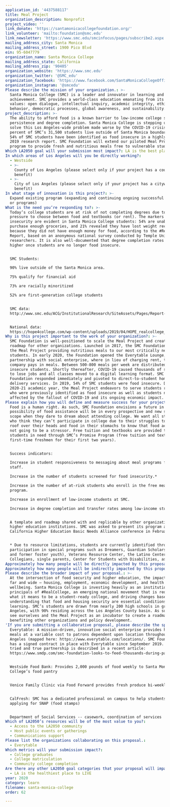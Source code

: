 ```yaml
---
application_id: '4437588117'
title: Meal Project
organization_description: Nonprofit
project_video: ''
link_donate: 'https://santamonicacollegefoundation.org/'
link_volunteer: 'mailto:foundation@smc.edu'
link_newsletter: 'https://www.smc.edu/smcinfocus/pages/subscribe2.aspx'
mailing_address_city: Santa Monica
mailing_address_street: 1900 Pico Blvd
ein: 95-6047779
organization_name: Santa Monica College
mailing_address_state: California
mailing_address_zip: '90405'
organization_website: 'https://www.smc.edu'
organization_twitter: '@SMC_edu'
organization_facebook: 'https://www.facebook.com/SantaMonicaCollegeOfficial/'
organization_instagram: '@smcedu'
Please describe the mission of your organization.: >-
  Santa Monica College (SMC) is a leader and innovator in learning and
  achievement. SMC provides a world-class education emanating from its core
  values: open dialogue, intellectual inquiry, academic integrity, ethical
  behavior, democratic processes, global awareness, and sustainability. 
project_description: >-
  The ability to afford food is a known barrier to low-income college students’
  persistence and degree completion. Santa Monica College is stepping up to help
  solve this Los Angeles-wide problem made worse by the COVID-19 crisis. Ninety
  percent of SMC’s 31,500 students live outside of Santa Monica boundaries and
  54% of SMC students have been identified as food insecure in a highly regarded
  2019 research report. SMC Foundation will extend our piloted Meal Project
  program to provide fresh and nutritious meals free to vulnerable students. 
Which LA2050 goal will your submission most impact?: LA is the best place to LEARN
In which areas of Los Angeles will you be directly working?:
  - Westside
  - >-
    County of Los Angeles (please select only if your project has a countywide
    benefit)
  - >-
    City of Los Angeles (please select only if your project has a citywide
    benefit)
In what stage of innovation is this project?: >-
  Expand existing program (expanding and continuing ongoing successful projects
  or programs)
What is the need you’re responding to?: >-
  Today’s college students are at risk of not completing degrees due to the
  pressure to choose between food and textbooks (or rent). The markers of food
  insecurity are evident in Santa Monica College students: 54% are unable to
  purchase enough groceries, and 21% revealed they have lost weight recently
  because they did not have enough money for food, according to the #RealCollege
  Report, based on an anonymous national survey conducted by Temple University
  researchers. It is also well-documented that degree completion rates are
  higher once students are no longer food insecure.  


  SMC Students:

  90% live outside of the Santa Monica area. 

  75% qualify for financial aid 

  73% are racially minoritized 

  52% are first-generation college students 


  SMC data:
  http://www.smc.edu/ACG/InstitutionalResearch/SiteAssets/Pages/Report-Respository/RC2018_SchoolReports_SantaMonicaCollege.pdf  


  National data:
  https://hope4college.com/wp-content/uploads/2019/04/HOPE_realcollege_National_report_digital.pdf 
Why is this project important to the work of your organization?: >-
  SMC Foundation is well-positioned to scale the Meal Project and create a
  roadmap for other organizations. Launched in 2017, the SMC Foundation piloted
  the Meal Project providing nutritious meals to our most critically needy
  students. In early 2020, the Foundation opened the Everytable Lounge, a unique
  partnership with social enterprise, where in lieu of charging rent, the
  company pays in meals. Between 500-800 meals per week are distributed to food
  insecure students. Shortly thereafter, COVID-19 caused thousands of students
  to lose jobs and all classes moved to a digital learning format. SMC
  Foundation responded immediately and pivoted to direct-to-student home
  delivery services. In 2019, 54% of SMC students were food insecure. During the
  2020-21 academic year, the Meal Project endeavors to serve students remotely
  who were previously identified as food insecure as well as students newly
  affected by the fallout of COVID-19 and its ongoing economic impact. 
Please explain how you will define and measure success for your project.: >-
  Food is a human right. As such, SMC Foundation envisions a future in which the
  possibility of food assistance will be in every prospective and new students’
  scope when they dare to dream about attending college. We want all students
  who think they can’t participate in college due to their struggles to keep a
  roof over their heads and food in their stomachs to know that food access is
  not going to be a stressor. Free tuition and textbooks are provided to
  students in need through SMC’s Promise Program (free tuition and textbooks for
  first-time freshmen for their first two years). 


  Success indicators: 

  Increase in student responsiveness to messaging about meal programs from
  staff. 

  Increase in the number of students screened for food insecurity.* 

  Increase in the number of at-risk students who enroll in the free meal
  program. 

  Increase in enrollment of low-income students at SMC. 

  Increase in degree completion and transfer rates among low-income students. 


  A template and roadmap shared with and replicable by other organizations and
  higher education institutions. SMC was asked to present its program at the
  California Higher Education Basic Needs Alliance conference in February 2020.


  * Due to resource limitations, students are currently identified through their
  participation in special programs such as Dreamers, Guardian Scholars (current
  and former foster youth), Veterans Resource Center, the Latino Center, Black
  Collegians, single parents, Center for Students with Disabilities, as such.
Approximately how many people will be directly impacted by this proposal?: '3000'
Approximately how many people will be indirectly impacted by this proposal?: '16740'
Please describe the broader impact of your proposal.: >-
  At the intersection of food security and higher education, the impact reaches
  far and wide – housing, employment, economic development, and health and
  wellbeing. Santa Monica College is investing heavily as an institution in the
  principals of #RealCollege, an emerging national movement that is redefining
  what it means to be a student-ready college, and driving changes based on the
  understanding that food and housing security are essential conditions of
  learning. SMC’s students are drawn from nearly 200 high schools in greater Los
  Angeles, with 90% residing across the Los Angeles County basin. As such, we
  see ourselves and the Meal Project as an incubator to create a roadmap
  benefiting other organizations and policy development. 
'If you are submitting a collaborative proposal, please describe the specific role of partner organizations in the project.': >-
  Everytable: A mission-driven, innovative social enterprise provides healthy
  meals at a variable cost to patrons dependent upon location throughout Los
  Angeles (mapped here: https://www.everytable.com/locations/. SMC Foundation
  has a signed contract in place with Everytable since September 2019. This
  tried and true partnership is described in a recent article:
  https://www.smdp.com/smc-foundation-looks-to-feed-thousands-during-pandemic/188230 


  Westside Food Bank: Provides 2,000 pounds of food weekly to Santa Monica
  College’s food pantry 


  Venice Family Clinic via Food Forward provides fresh produce bi-weekly 


  CalFresh: SMC has a dedicated professional on campus to help students with
  applying for SNAP (food stamps)


  Department of Social Services -- casework, coordination of services 
Which of LA2050’s resources will be of the most value to you?:
  - Access to the LA2050 community
  - Host public events or gatherings
  - Communications support
Please list the organizations collaborating on this proposal.:
  - Everytable
Which metrics will your submission impact?:
  - College graduates
  - College matriculation
  - Community college completion
Are there any other LA2050 goal categories that your proposal will impact?:
  - LA is the healthiest place to LIVE
year: 2020
category: learn
filename: santa-monica-college
order: 62

---
```

